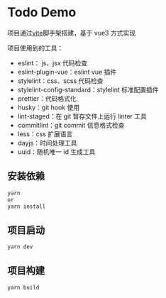 # Todo Demo

项目通过[vite](https://github.com/vitejs/vite)脚手架搭建，基于 vue3 方式实现

项目使用到的工具：

- eslint： js、jsx 代码检查
- eslint-plugin-vue：eslint vue 插件
- stylelint：css、scss 代码检查
- stylelint-config-standard：stylelint 标准配置插件
- prettier：代码格式化
- husky：git hook 使用
- lint-staged：在 git 暂存文件上运行 linter 工具
- commitlint：git commit 信息格式检查
- less：css 扩展语言
- dayjs：时间处理工具
- uuid：随机唯一 id 生成工具

## 安装依赖

```bash
yarn
or
yarn install
```

## 项目启动

```bash
yarn dev
```

## 项目构建

```bash
yarn build
```
